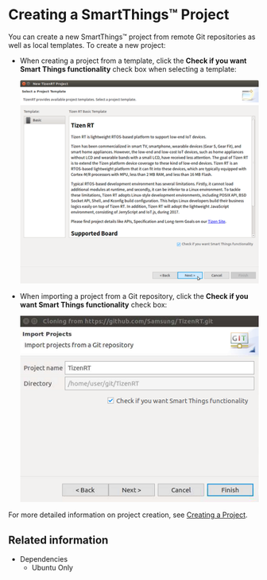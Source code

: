 # Creating a SmartThings&trade; Project

You can create a new SmartThings&trade; project from remote Git repositories as well as local templates. To create a new project:

- When creating a project from a template, click the **Check if you want Smart Things functionality** check box when selecting a template:

  ![Creating a project from a template](./media/rt_smartthings_template.png)

- When importing a project from a Git repository, click the **Check if you want Smart Things functionality** check box:

  ![Creating a project from a Git repository](./media/rt_smartthings_git.png)

For more detailed information on project creation, see [Creating a Project](rt-create-project.md#creating-a-project).

## Related information
* Dependencies
  - Ubuntu Only
